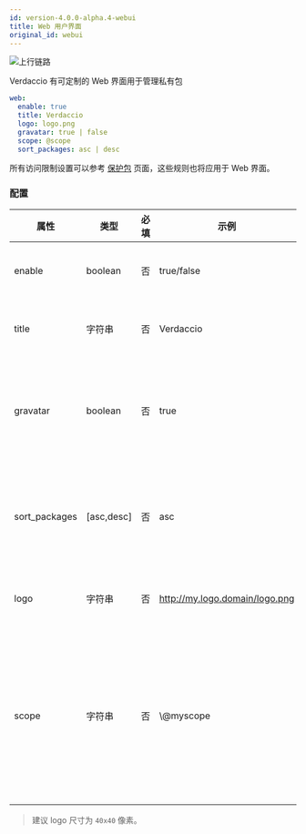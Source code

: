 ```yaml
---
id: version-4.0.0-alpha.4-webui
title: Web 用户界面
original_id: webui
---
```


![上行链路](https://user-images.githubusercontent.com/558752/52916111-fa4ba980-32db-11e9-8a64-f4e06eb920b3.png)

Verdaccio 有可定制的 Web 界面用于管理私有包

```yaml
web:
  enable: true
  title: Verdaccio
  logo: logo.png
  gravatar: true | false
  scope: @scope
  sort_packages: asc | desc
```

所有访问限制设置可以参考 [保护包](protect-your-dependencies.md) 页面，这些规则也将应用于 Web 界面。

### 配置

| 属性            | 类型         | 必填 | 示例                             | 支持       | 描述                                                                     |
| ------------- | ---------- | -- | ------------------------------ | -------- | ---------------------------------------------------------------------- |
| enable        | boolean    | 否  | true/false                     | 任意路径     | 允许显示网页界面                                                               |
| title         | 字符串        | 否  | Verdaccio                      | 任意路径     | HTML 页眉标题说明                                                            |
| gravatar      | boolean    | 否  | true                           | `>v4` | Gravatars will be generated under the hood if this property is enabled |
| sort_packages | [asc,desc] | 否  | asc                            | `>v4` | Gravatars will be generated under the hood if this property is enabled |
| logo          | 字符串        | 否  | http://my.logo.domain/logo.png | 任意路径     | logo 所在的 URI 路径（顶部 logo）                                               |
| scope         | 字符串        | 否  | \\@myscope                   | 任意路径     | 如果要为特定模块作用域使用此registry，请指定该作用域，在webui指南页眉内设置它（注释：escape @ with \\@)  |

> 建议 logo 尺寸为 `40x40` 像素。